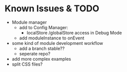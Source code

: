# Known Issues & TODO
* Module manager
	* add to Config Manager:
		* localStore /globalStore access in Debug Mode
	* add moduleInstance to onEvent
* some kind of module development workflow
	* add a branch stable??
	* seperate repo?
* add more complex examples
* split CSS files?